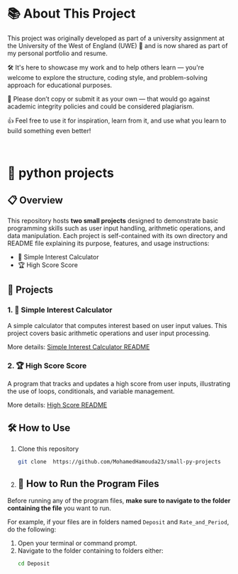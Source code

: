 # 📚 About This Project

This project was originally developed as part of a university assignment at the University of the West of England (UWE) 🏫 and is now shared as part of my personal portfolio and resume.

🛠️ It's here to showcase my work and to help others learn — you're welcome to explore the structure, coding style, and problem-solving approach for educational purposes.

🚫 Please don’t copy or submit it as your own — that would go against academic integrity policies and could be considered plagiarism.

👍 Feel free to use it for inspiration, learn from it, and use what you learn to build something even better!

<br>

# 📁 python projects

## 📋 Overview

This repository hosts **two small projects** designed to demonstrate basic programming skills such as user input handling, arithmetic operations, and data manipulation. Each project is self-contained with its own directory and README file explaining its purpose, features, and usage instructions:

- 🧮 Simple Interest Calculator
- 🏆 High Score Score

## 🚀 Projects

### 1. 🧮 Simple Interest Calculator
A simple calculator that computes interest based on user input values. This project covers basic arithmetic operations and user input processing.

More details: [Simple Interest Calculator README](Interest_Calculator/README.md)

### 2. 🏆 High Score Score  
A program that tracks and updates a high score from user inputs, illustrating the use of loops, conditionals, and variable management.

More details: [High Score README](Score_Manager/README.md)

## 🛠 How to Use

1. Clone this repository  
   ```bash
   git clone  https://github.com/MohamedHamouda23/small-py-projects
2. ## 🚀 How to Run the Program Files

Before running any of the program files, **make sure to navigate to the folder containing the file** you want to run.

For example, if your files are in folders named `Deposit` and `Rate_and_Period`, do the following:

1. Open your terminal or command prompt.
2. Navigate to the folder containing to folders
  either:
   ```bash
   cd Deposit
      ```


   

